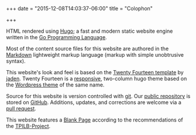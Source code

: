+++
date = "2015-12-08T14:03:37-06:00"
title = "Colophon"

+++


HTML rendered using [Hugo](gohugo.io); a fast and modern static website engine
written in the [Go Programming Language](https://golang.org/).

Most of the content source files for this website are authored in the
[Markdown](https://en.wikipedia.org/wiki/Markdown)
lightweight markup language (markup with simple unobtrusive syntax).

This website's look and feel is based on the [Twenty Fourteen
template](https://github.com/jaden/twentyfourteen) by
[jaden](https://github.com/jaden). Twenty Fourteen is a
[responsive](https://en.wikipedia.org/wiki/Responsive_web_design),
two-column hugo theme based on the
[Wordpress theme](https://wordpress.org/themes/twentyfourteen)
of the same name.

Source for this website is version controlled with
[git](http://www.git-scm.com/). Our
[public repository](http://github.com/rrra/rrra) is stored on
[GitHub](https://github.com/).
Additions, updates, and corrections are welcome via a
[pull request](https://help.github.com/articles/creating-a-pull-request/).

This website features a [Blank Page](/blankpage.html) according to the
recommendations of the
[TPILB-Project](http://www.this-page-intentionally-left-blank.org/). 

